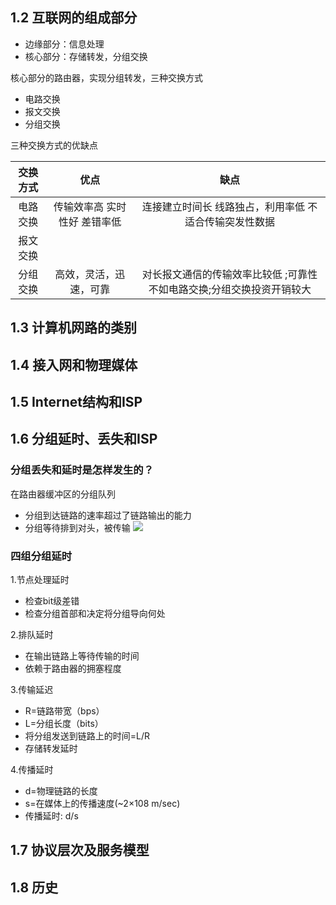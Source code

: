 ## 1.2 互联网的组成部分

- 边缘部分：信息处理
- 核心部分：存储转发，分组交换

核心部分的路由器，实现分组转发，三种交换方式
- 电路交换
- 报文交换
- 分组交换

三种交换方式的优缺点

| 交换方式 |             优点             |                             缺点                             |
| :------: | :--------------------------: | :----------------------------------------------------------: |
| 电路交换 | 传输效率高 实时性好 差错率低 |    连接建立时间长 线路独占，利用率低 不适合传输突发性数据    |
| 报文交换 |                              |                                                              |
| 分组交换 |    高效，灵活，迅速，可靠    | 对长报文通信的传输效率比较低 ;可靠性不如电路交换;分组交换投资开销较大 |



## 1.3 计算机网路的类别


## 1.4 接入网和物理媒体

## 1.5 Internet结构和ISP

## 1.6 分组延时、丢失和ISP
### 分组丢失和延时是怎样发生的？
在路由器缓冲区的分组队列
- 分组到达链路的速率超过了链路输出的能力
- 分组等待排到对头，被传输
![](https://ypic.oss-cn-hangzhou.aliyuncs.com/202211201338052.png)

### 四组分组延时
1.节点处理延时
- 检查bit级差错
- 检查分组首部和决定将分组导向何处

2.排队延时
- 在输出链路上等待传输的时间
- 依赖于路由器的拥塞程度

3.传输延迟
- R=链路带宽（bps）
- L=分组长度（bits）
- 将分组发送到链路上的时间=L/R
- 存储转发延时

4.传播延时
- d=物理链路的长度
- s=在媒体上的传播速度(~2×108 m/sec)
- 传播延时: d/s




## 1.7 协议层次及服务模型

## 1.8 历史